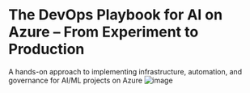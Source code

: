 # The DevOps Playbook for AI on Azure – From Experiment to Production
A hands-on approach to implementing infrastructure, automation, and governance for AI/ML projects on Azure
![image](https://github.com/user-attachments/assets/b3da7359-7f34-48a4-940b-52c0962cdf20)



